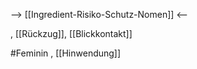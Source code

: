 --> [[Ingredient-Risiko-Schutz-Nomen]] <--

, [[Rückzug]], [[Blickkontakt]]

#Feminin , [[Hinwendung]]